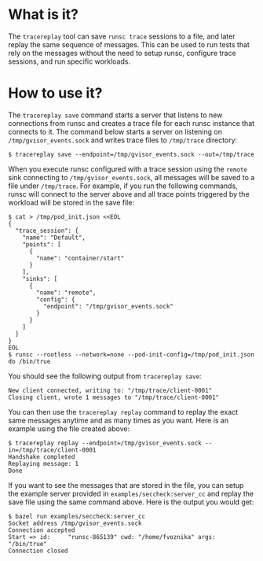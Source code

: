 # What is it?

The `tracereplay` tool can save `runsc trace` sessions to a file, and later
replay the same sequence of messages. This can be used to run tests that rely on
the messages without the need to setup runsc, configure trace sessions, and run
specific workloads.

# How to use it?

The `tracereplay save` command starts a server that listens to new connections
from runsc and creates a trace file for each runsc instance that connects to it.
The command below starts a server on listening on `/tmp/gvisor_events.sock` and
writes trace files to `/tmp/trace` directory:

```shell
$ tracereplay save --endpoint=/tmp/gvisor_events.sock --out=/tmp/trace
```

When you execute runsc configured with a trace session using the `remote` sink
connecting to `/tmp/gvisor_events.sock`, all messages will be saved to a file
under `/tmp/trace`. For example, if you run the following commands, runsc will
connect to the server above and all trace points triggered by the workload will
be stored in the save file:

```shell
$ cat > /tmp/pod_init.json <<EOL
{
  "trace_session": {
    "name": "Default",
    "points": [
      {
        "name": "container/start"
      }
    ],
    "sinks": [
      {
        "name": "remote",
        "config": {
          "endpoint": "/tmp/gvisor_events.sock"
        }
      }
    ]
  }
}
EOL
$ runsc --rootless --network=none --pod-init-config=/tmp/pod_init.json do /bin/true
```

You should see the following output from `tracereplay save`:

```
New client connected, writing to: "/tmp/trace/client-0001"
Closing client, wrote 1 messages to "/tmp/trace/client-0001"
```

You can then use the `tracereplay replay` command to replay the exact same
messages anytime and as many times as you want. Here is an example using the
file created above:

```shell
$ tracereplay replay --endpoint=/tmp/gvisor_events.sock --in=/tmp/trace/client-0001
Handshake completed
Replaying message: 1
Done
```

If you want to see the messages that are stored in the file, you can setup the
example server provided in `examples/seccheck:server_cc` and replay the save
file using the same command above. Here is the output you would get:

```shell
$ bazel run examples/seccheck:server_cc
Socket address /tmp/gvisor_events.sock
Connection accepted
Start => id:     "runsc-865139" cwd: "/home/fvoznika" args: "/bin/true"
Connection closed
```
